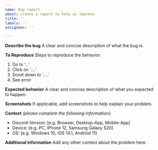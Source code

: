 ```yaml
---
name: Bug report
about: Create a report to help us improve
title: ''
labels: ''
assignees: ''

---
```


**Describe the bug**
A clear and concise description of what the bug is.

**To Reproduce**
Steps to reproduce the behavior:
1. Go to '...'
2. Click on '....'
3. Scroll down to '....'
4. See error

**Expected behavior**
A clear and concise description of what you expected to happen.

**Screenshots**
If applicable, add screenshots to help explain your problem.

**Context** *(please complete the following information)*:
 - Discord-Version: [e.g. Browser, Desktop-App, Mobile-App]
 - Device: [e.g. PC, iPhone 12, Samsung Galaxy S20]
 - OS: [e.g. Windows 10, iOS 14.1, Android 11]

**Additional information**
Add any other context about the problem here.

